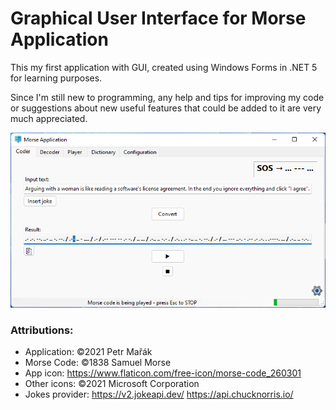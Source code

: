 # Graphical User Interface for Morse Application
This my first application with GUI, created using Windows Forms in .NET 5 for learning purposes.

Since I'm still new to programming, any help and tips for improving my code or suggestions about new useful features that could be added to it are very much appreciated.

![Morseapp main window](Morseapp.png)

### Attributions:

- Application: ©2021 Petr Mařák
- Morse Code: ©1838 Samuel Morse
- App icon: https://www.flaticon.com/free-icon/morse-code_260301
- Other icons: ©2021 Microsoft Corporation
- Jokes provider: https://v2.jokeapi.dev/
                  https://api.chucknorris.io/
